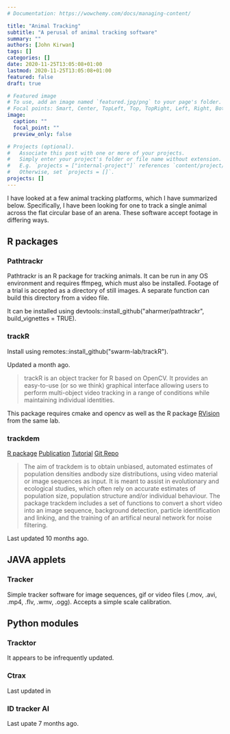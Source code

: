 ```yaml
---
# Documentation: https://wowchemy.com/docs/managing-content/

title: "Animal Tracking"
subtitle: "A perusal of animal tracking software"
summary: ""
authors: [John Kirwan]
tags: []
categories: []
date: 2020-11-25T13:05:08+01:00
lastmod: 2020-11-25T13:05:08+01:00
featured: false
draft: true

# Featured image
# To use, add an image named `featured.jpg/png` to your page's folder.
# Focal points: Smart, Center, TopLeft, Top, TopRight, Left, Right, BottomLeft, Bottom, BottomRight.
image:
  caption: ""
  focal_point: ""
  preview_only: false

# Projects (optional).
#   Associate this post with one or more of your projects.
#   Simply enter your project's folder or file name without extension.
#   E.g. `projects = ["internal-project"]` references `content/project/deep-learning/index.md`.
#   Otherwise, set `projects = []`.
projects: []
---
```


I have looked at a few animal tracking platforms, which I have summarized below. Specifically, I have been looking for one to track a single animal across the flat circular base of an arena. These software accept footage in differing ways.

## R packages

### Pathtrackr

Pathtrackr is an R package for tracking animals. It can be run in any OS environment and requires ffmpeg, which must also be installed. Footage of a trial is accepted as a directory of still images. A separate function can build this directory from a video file.

It can be installed using devtools::install_github("aharmer/pathtrackr", build_vignettes = TRUE). 


### trackR

Install using remotes::install_github("swarm-lab/trackR").

Updated a month ago. 

> trackR is an object tracker for R based on OpenCV. It provides an easy-to-use (or so we think) graphical interface allowing users to perform multi-object video tracking in a range of conditions while maintaining individual identities.

This package requires cmake and opencv as well as the R package  [RVision](https://swarm-lab.github.io/Rvision/) from the same lab. 


### trackdem

[R package](https://cran.r-project.org/package=trackdem)
[Publication](https://besjournals.onlinelibrary.wiley.com/doi/full/10.1111/2041-210X.12975)
[Tutorial](https://cran.r-project.org/web/packages/trackdem/vignettes/tutorial.pdf)
[Git Repo](https://github.com/marjoleinbruijning/trackdem)


>   The aim of trackdem is to obtain unbiased, automated estimates of population densities andbody size distributions,  using video material or image sequences as input.  It is meant to assist in evolutionary and ecological studies, which often rely on accurate estimates of population size, population structure and/or individual behaviour. The package trackdem includes a set of functions to convert a short video into an image sequence, background detection, particle identification and linking, and the training of an artifical neural network for noise filtering.

Last updated 10 months ago. 

## JAVA applets

### Tracker

Simple tracker software for image sequences, gif or video files (.mov, .avi, .mp4, .flv, .wmv, .ogg). Accepts a simple scale calibration.


## Python modules

### Tracktor

It appears to be infrequently updated.



### Ctrax

Last updated in 


### ID tracker AI

Last upate 7 months ago.

